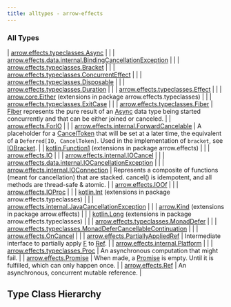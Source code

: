 ```yaml
---
title: alltypes - arrow-effects
---
```


### All Types

| [arrow.effects.typeclasses.Async](../arrow.effects.typeclasses/-async/index.html) |  |
| [arrow.effects.data.internal.BindingCancellationException](../arrow.effects.data.internal/-binding-cancellation-exception/index.html) |  |
| [arrow.effects.typeclasses.Bracket](../arrow.effects.typeclasses/-bracket/index.html) |  |
| [arrow.effects.typeclasses.ConcurrentEffect](../arrow.effects.typeclasses/-concurrent-effect/index.html) |  |
| [arrow.effects.typeclasses.Disposable](../arrow.effects.typeclasses/-disposable.html) |  |
| [arrow.effects.typeclasses.Duration](../arrow.effects.typeclasses/-duration/index.html) |  |
| [arrow.effects.typeclasses.Effect](../arrow.effects.typeclasses/-effect/index.html) |  |
| [arrow.core.Either](../arrow.effects.typeclasses/arrow.core.-either/index.html) (extensions in package arrow.effects.typeclasses) |  |
| [arrow.effects.typeclasses.ExitCase](../arrow.effects.typeclasses/-exit-case/index.html) |  |
| [arrow.effects.typeclasses.Fiber](../arrow.effects.typeclasses/-fiber/index.html) | [Fiber](../arrow.effects.typeclasses/-fiber/index.html) represents the pure result of an [Async](../arrow.effects.typeclasses/-async/index.html) data type being started concurrently and that can be either joined or canceled. |
| [arrow.effects.ForIO](../arrow.effects/-for-i-o.html) |  |
| [arrow.effects.internal.ForwardCancelable](../arrow.effects.internal/-forward-cancelable/index.html) | A placeholder for a [CancelToken](#) that will be set at a later time, the equivalent of a `Deferred[IO, CancelToken]`. Used in the implementation of `bracket`, see [IOBracket](#). |
| [kotlin.Function1](../arrow.effects/kotlin.-function1/index.html) (extensions in package arrow.effects) |  |
| [arrow.effects.IO](../arrow.effects/-i-o/index.html) |  |
| [arrow.effects.internal.IOCancel](../arrow.effects.internal/-i-o-cancel/index.html) |  |
| [arrow.effects.data.internal.IOCancellationException](../arrow.effects.data.internal/-i-o-cancellation-exception.html) |  |
| [arrow.effects.internal.IOConnection](../arrow.effects.internal/-i-o-connection/index.html) | Represents a composite of functions (meant for cancellation) that are stacked. cancel() is idempotent, and all methods are thread-safe &amp; atomic. |
| [arrow.effects.IOOf](../arrow.effects/-i-o-of.html) |  |
| [arrow.effects.IOProc](../arrow.effects/-i-o-proc.html) |  |
| [kotlin.Int](../arrow.effects.typeclasses/kotlin.-int/index.html) (extensions in package arrow.effects.typeclasses) |  |
| [arrow.effects.internal.JavaCancellationException](../arrow.effects.internal/-java-cancellation-exception.html) |  |
| [arrow.Kind](../arrow.effects/arrow.-kind/index.html) (extensions in package arrow.effects) |  |
| [kotlin.Long](../arrow.effects.typeclasses/kotlin.-long/index.html) (extensions in package arrow.effects.typeclasses) |  |
| [arrow.effects.typeclasses.MonadDefer](../arrow.effects.typeclasses/-monad-defer/index.html) |  |
| [arrow.effects.typeclasses.MonadDeferCancellableContinuation](../arrow.effects.typeclasses/-monad-defer-cancellable-continuation/index.html) |  |
| [arrow.effects.OnCancel](../arrow.effects/-on-cancel/index.html) |  |
| [arrow.effects.PartiallyAppliedRef](../arrow.effects/-partially-applied-ref/index.html) | Intermediate interface to partially apply [F](../arrow.effects/-partially-applied-ref/index.html#F) to [Ref](../arrow.effects/-ref/index.html). |
| [arrow.effects.internal.Platform](../arrow.effects.internal/-platform/index.html) |  |
| [arrow.effects.typeclasses.Proc](../arrow.effects.typeclasses/-proc.html) | An asynchronous computation that might fail. |
| [arrow.effects.Promise](../arrow.effects/-promise/index.html) | When made, a [Promise](../arrow.effects/-promise/index.html) is empty. Until it is fulfilled, which can only happen once. |
| [arrow.effects.Ref](../arrow.effects/-ref/index.html) | An asynchronous, concurrent mutable reference. |




## Type Class Hierarchy

<canvas id="arrow.effects.typeclasses-hierarchy-diagram"></canvas>
<script>
  drawNomNomlDiagram('arrow.effects.typeclasses-hierarchy-diagram', 'arrow.effects.typeclasses-diagram.nomnol')
</script>

